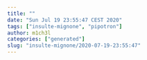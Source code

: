 ```yaml
---
title: ""
date: "Sun Jul 19 23:55:47 CEST 2020"
tags: ["insulte-mignone", "pipotron"]
author: m1ch3l
categories: ["generated"]
slug: "insulte-mignone/2020-07-19-23:55:47"
---
```



